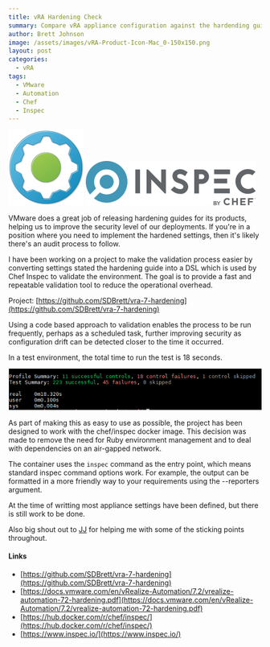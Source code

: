 ```yaml
---
title: vRA Hardening Check
summary: Compare vRA appliance configuration against the hardending guide
author: Brett Johnson
image: /assets/images/vRA-Product-Icon-Mac_0-150x150.png
layout: post
categories:
  - vRA
tags:
  - VMware
  - Automation
  - Chef
  - Inspec
---
```


![vRA Logo](/assets/images/vRA-Product-Icon-Mac_0-150x150.png)
![Inspec Logo](/assets/images/inspec-by-chef-logo.svg)

VMware does a great job of releasing hardening guides for its products, helping us to improve the security level of our deployments. If you're in a position where you need to implement the hardened settings, then it's likely there's an audit process to follow.

I have been working on a project to make the validation process easier by converting settings stated the hardening guide into a DSL which is used by Chef Inspec to validate the environment. The goal is to provide a fast and repeatable validation tool to reduce the operational overhead.

Project: [https://github.com/SDBrett/vra-7-hardening](https://github.com/SDBrett/vra-7-hardening)

Using a code based approach to validation enables the process to be run frequently, perhaps as a scheduled task, further improving security as configuration drift can be detected closer to the time it occurred.

In a test environment, the total time to run the test is 18 seconds.

![Command time](/assets/images/vra-hardening-runtime.png)

As part of making this as easy to use as possible, the project has been designed to work with the chef/inspec docker image. This decision was made to remove the need for Ruby environment management and to deal with dependencies on an air-gapped network.

The container uses the `inspec` command as the entry point, which means standard inspec command options work. For example, the output can be formatted in a more friendly way to your requirements using the --reporters argument.

At the time of writting most appliance settings have been defined, but there is still work to be done.

Also big shout out to [JJ](https://twitter.com/jjasghar) for helping me with some of the sticking points throughout.

#### Links
- [https://github.com/SDBrett/vra-7-hardening](https://github.com/SDBrett/vra-7-hardening)
- [https://docs.vmware.com/en/vRealize-Automation/7.2/vrealize-automation-72-hardening.pdf](https://docs.vmware.com/en/vRealize-Automation/7.2/vrealize-automation-72-hardening.pdf)
- [https://hub.docker.com/r/chef/inspec/](https://hub.docker.com/r/chef/inspec/)
- [https://www.inspec.io/](https://www.inspec.io/)